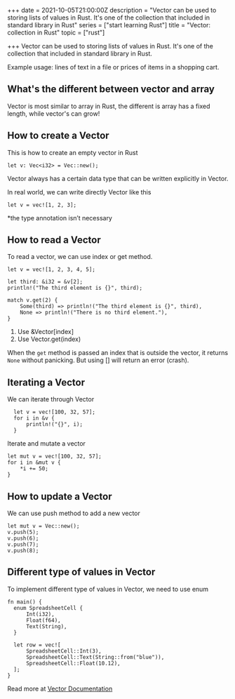 +++
date = 2021-10-05T21:00:00Z
description = "Vector can be used to storing lists of values in Rust. It's one of the collection that included in standard library in Rust"
series = ["start learning Rust"]
title = "Vector: collection in Rust"
topic = ["rust"]

+++
Vector can be used to storing lists of values in Rust. It's one of the collection that included in standard library in Rust.

Example usage: lines of text in a file or prices of items in a shopping cart.

## What's the different between vector and array

Vector is most similar to array in Rust, the different is array has a fixed length, while vector's can grow!

## How to create a Vector

This is how to create an empty vector in Rust

    let v: Vec<i32> = Vec::new();

Vector always has a certain data type that can be written explicitly in Vector<T>.

In real world, we can write directly Vector like this

    let v = vec![1, 2, 3];

\*the type annotation isn’t necessary

## How to read a Vector

To read a vector, we can use index or get method.

    let v = vec![1, 2, 3, 4, 5];
    
    let third: &i32 = &v[2];
    println!("The third element is {}", third);
    
    match v.get(2) {
        Some(third) => println!("The third element is {}", third),
        None => println!("There is no third element."),
    }

1. Use &Vector\[index\]
2. Use Vector.get(index)

When the `get` method is passed an index that is outside the vector, it returns `None` without panicking. But using \[\] will return an error (crash).

## Iterating a Vector

We can iterate through Vector

      let v = vec![100, 32, 57];
      for i in &v {
          println!("{}", i);
      }

Iterate and mutate a vector

    let mut v = vec![100, 32, 57];
    for i in &mut v {
        *i += 50;
    }

## How to update a Vector

We can use push method to add a new vector

    let mut v = Vec::new();
    v.push(5);
    v.push(6);
    v.push(7);
    v.push(8);

## Different type of values in Vector

To implement different type of values in Vector, we need to use enum

    fn main() {
      enum SpreadsheetCell {
          Int(i32),
          Float(f64),
          Text(String),
      }
    
      let row = vec![
          SpreadsheetCell::Int(3),
          SpreadsheetCell::Text(String::from("blue")),
          SpreadsheetCell::Float(10.12),
      ];
    }

Read more at [Vector Documentation](https://doc.rust-lang.org/std/vec/struct.Vec.html)